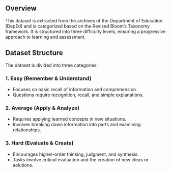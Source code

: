 ## **Overview**
This dataset is extracted from the archives of the Department of Education (DepEd) and is categorized based on the Revised Bloom’s Taxonomy framework. It is structured into three difficulty levels, ensuring a progressive approach to learning and assessment.

## **Dataset Structure**
The dataset is divided into three categories:

### **1. Easy (Remember & Understand)**  
   - Focuses on basic recall of information and comprehension.  
   - Questions require recognition, recall, and simple explanations.  

### **2. Average (Apply & Analyze)**  
   - Requires applying learned concepts in new situations.  
   - Involves breaking down information into parts and examining relationships.  

### **3. Hard (Evaluate & Create)**  
   - Encourages higher-order thinking, judgment, and synthesis.  
   - Tasks involve critical evaluation and the creation of new ideas or solutions.  






